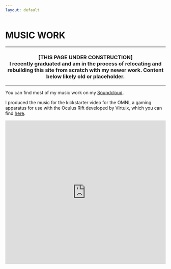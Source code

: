 ```yaml
---
layout: default
---
```

# MUSIC WORK

---

### <center>[<strong>THIS PAGE UNDER CONSTRUCTION</strong>]<br>I recently graduated and am in the process of relocating and rebuilding this site from scratch with my newer work. Content below likely old or placeholder.</center>

---

You can find most of my music work on my [Soundcloud](https://soundcloud.com/delta-z).

I produced the music for the kickstarter video for the OMNI, a gaming apparatus for use with the Oculus Rift developed by Virtuix, which you can find [here](https://www.kickstarter.com/projects/1944625487/omni-move-naturally-in-your-favorite-game).

<iframe width="100%" height="450" scrolling="no" frameborder="no" src="https://w.soundcloud.com/player/?url=https%3A//api.soundcloud.com/users/512582&amp;auto_play=false&amp;hide_related=false&amp;show_comments=true&amp;show_user=true&amp;show_reposts=false&amp;visual=true"></iframe>

<!-- I'm also part of a collaborative project called Dust Loop, which you can find [here](https://soundcloud.com/dust-loop). -->

<!-- You can find various old, unfinished sketches on my [Youtube channel](https://www.youtube.com/user/DJD1zz1). -->